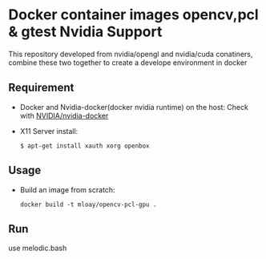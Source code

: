 # Docker container images opencv,pcl & gtest Nvidia Support
This repository developed from nvidia/opengl and nvidia/cuda conatiners, combine these two together to 
create a develope environment in docker


## Requirement
* Docker and Nvidia-docker(docker nvidia runtime) on the host: Check with [NVIDIA/nvidia-docker](https://github.com/NVIDIA/nvidia-docker)
* X11 Server install:

      $ apt-get install xauth xorg openbox

## Usage

- Build an image from scratch:

      docker build -t mloay/opencv-pcl-gpu .

## Run
use melodic.bash


